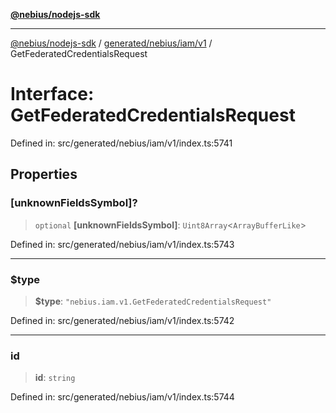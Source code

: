 [**@nebius/nodejs-sdk**](../../../../../README.md)

---

[@nebius/nodejs-sdk](../../../../../README.md) / [generated/nebius/iam/v1](../README.md) / GetFederatedCredentialsRequest

# Interface: GetFederatedCredentialsRequest

Defined in: src/generated/nebius/iam/v1/index.ts:5741

## Properties

### \[unknownFieldsSymbol\]?

> `optional` **\[unknownFieldsSymbol\]**: `Uint8Array`\<`ArrayBufferLike`\>

Defined in: src/generated/nebius/iam/v1/index.ts:5743

---

### $type

> **$type**: `"nebius.iam.v1.GetFederatedCredentialsRequest"`

Defined in: src/generated/nebius/iam/v1/index.ts:5742

---

### id

> **id**: `string`

Defined in: src/generated/nebius/iam/v1/index.ts:5744
